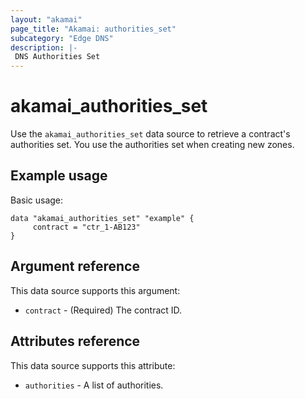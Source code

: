 ```yaml
---
layout: "akamai"
page_title: "Akamai: authorities_set"
subcategory: "Edge DNS"
description: |-
 DNS Authorities Set
---
```


# akamai_authorities_set

Use the `akamai_authorities_set` data source to retrieve a contract's authorities set. You use the authorities set when creating new zones.

## Example usage

Basic usage:

```
data "akamai_authorities_set" "example" {
     contract = "ctr_1-AB123"
}
```

## Argument reference

This data source supports this argument:

* `contract` - (Required) The contract ID.

## Attributes reference

This data source supports this attribute:

* `authorities` - A list of authorities.
